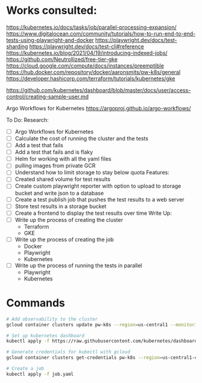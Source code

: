 # Works consulted:
https://kubernetes.io/docs/tasks/job/parallel-processing-expansion/
https://www.digitalocean.com/community/tutorials/how-to-run-end-to-end-tests-using-playwright-and-docker
https://playwright.dev/docs/test-sharding
https://playwright.dev/docs/test-cli#reference
https://kubernetes.io/blog/2021/04/19/introducing-indexed-jobs/
https://github.com/Neutrollized/free-tier-gke
https://cloud.google.com/compute/docs/instances/preemptible
https://hub.docker.com/repository/docker/aaronsmits/pw-k8s/general
https://developer.hashicorp.com/terraform/tutorials/kubernetes/gke

https://github.com/kubernetes/dashboard/blob/master/docs/user/access-control/creating-sample-user.md

Argo Workflows for Kubernetes
https://argoproj.github.io/argo-workflows/

To Do:
Research:
- [ ] Argo Workflows for Kubernetes
- [ ] Calculate the cost of running the cluster and the tests
- [ ] Add a test that fails
- [ ] Add a test that fails and is flaky
- [ ] Helm for working with all the yaml files
- [ ] pulling images from private GCR
- [ ] Understand how to limit storage to stay below quota
Features:
- [ ] Created shared volume for test results
- [ ] Create custom playwright reporter with option to upload to storage bucket and write json to a database
- [ ] Create a test publish job that pushes the test results to a web server
- [ ] Store test results in a storage bucket
- [ ] Create a frontend to display the test results over time
Write Up:
- [ ] Write up the process of creating the cluster
  - Terraform
  - GKE
- [ ] Write up the process of creating the job
  - Docker
  - Playwright
  - Kubernetes
- [ ] Write up the process of running the tests in parallel
  - Playwright
  - Kubernetes


# Commands 

```bash
# Add observability to the cluster
gcloud container clusters update pw-k8s --region=us-central1 --monitoring=SYSTEM 

# Set up kubernetes dashboard
kubectl apply -f https://raw.githubusercontent.com/kubernetes/dashboard/v2.2.0/aio/deploy/recommended.yaml

# Generate credentials for kubectl with gcloud
gcloud container clusters get-credentials pw-k8s --region=us-central1-c

# Create a job
kubectl apply -f job.yaml
```
